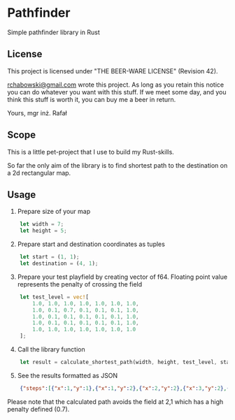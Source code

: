 # Pathfinder
Simple pathfinder library in Rust

## License
This project is licensed under "THE BEER-WARE LICENSE" (Revision 42).

<rchabowski@gmail.com> wrote this project. As long as you retain this notice you
can do whatever you want with this stuff. If we meet some day, and you think
this stuff is worth it, you can buy me a beer in return.

Yours,
mgr inż. Rafał

## Scope
This is a little pet-project that I use to build my Rust-skills.

So far the only aim of the library is to find shortest path to the destination on a 2d rectangular map.

## Usage

1. Prepare size of your map
```rust
    let width = 7;
    let height = 5;
```

2. Prepare start and destination coordinates as tuples
```rust
    let start = (1, 1);
    let destination = (4, 1);
```

3. Prepare your test playfield by creating vector of f64. Floating point value represents the penalty of crossing the field
```rust
    let test_level = vec![
        1.0, 1.0, 1.0, 1.0, 1.0, 1.0, 1.0,
        1.0, 0.1, 0.7, 0.1, 0.1, 0.1, 1.0,
        1.0, 0.1, 0.1, 0.1, 0.1, 0.1, 1.0,
        1.0, 0.1, 0.1, 0.1, 0.1, 0.1, 1.0,
        1.0, 1.0, 1.0, 1.0, 1.0, 1.0, 1.0
    ];
```

4. Call the library function
```rust
    let result = calculate_shortest_path(width, height, test_level, start, destination);
```

5. See the results formatted as JSON
```json
    {"steps":[{"x":1,"y":1},{"x":1,"y":2},{"x":2,"y":2},{"x":3,"y":2},{"x":3,"y":1},{"x":4,"y":1}]}
```
Please note that the calculated path avoids the field at 2,1 which has a high penalty defined (0.7).
